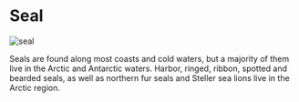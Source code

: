# Seal
![seal](https://files.worldwildlife.org/wwfcmsprod/images/HERO_harbor_seal_on_ice/hero_full/87it51b9jx_Harbor_Seal_on_Ice_close_0357_6_11_07.jpg)

Seals are found along most coasts and cold waters, but a majority of them live in the Arctic and Antarctic waters. Harbor, ringed, ribbon, spotted and bearded seals, as well as northern fur seals and Steller sea lions live in the Arctic region.
